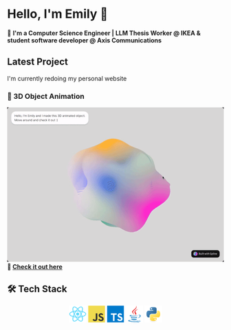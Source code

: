 # Hello, I'm Emily 👋
🚀 **I'm a Computer Science Engineer | LLM Thesis Worker @ IKEA & student software developer @ Axis Communications**
## Latest Project  
I'm currently redoing my personal website


### 🎨 3D Object Animation  
![Website Preview](./preview.gif)  
**🔗 [Check it out here](https://hahaem1ly.github.io/3d-object-animation/)**  
## 🛠 Tech Stack  
<div align="center">
  <img src="https://raw.githubusercontent.com/devicons/devicon/master/icons/react/react-original.svg" alt="React" width="40" height="40"/>
  <img src="https://raw.githubusercontent.com/devicons/devicon/master/icons/javascript/javascript-original.svg" alt="JavaScript" width="40" height="40"/>
  <img src="https://raw.githubusercontent.com/devicons/devicon/master/icons/typescript/typescript-original.svg" alt="TypeScript" width="40" height="40"/>
  <img src="https://raw.githubusercontent.com/devicons/devicon/master/icons/java/java-original.svg" alt="Java" width="40" height="40"/>
  <img src="https://raw.githubusercontent.com/devicons/devicon/master/icons/python/python-original.svg" alt="Python" width="40" height="40"/>
</div>
